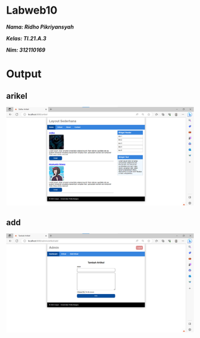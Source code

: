 # Labweb10

**_<p>Nama: Ridho Pikriyansyah</p>_**
**_<p>Kelas: TI.21.A.3</p>_**
**_<p>Nim: 312110169</p>_**

# Output

## arikel

![roxyzc](./img/artikel2.png)

## add

![roxyzc](./img/add2.png)
